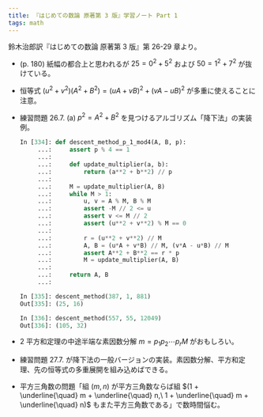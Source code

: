 ```yaml
---
title: 『はじめての数論 原著第 3 版』学習ノート Part 1
tags: math
---
```


鈴木治郎訳『はじめての数論 原著第 3 版』第 26-29 章より。

* (p. 180) 紙幅の都合上と思われるが $25 = 0^2 + 5^2$ および $50 = 1^2 + 7^2$ が抜けている。
* 恒等式 $(u^2 + v^2)(A^2 + B^2) = (uA + vB)^2 + (vA - uB)^2$ が多重に使えることに注意。
* 練習問題 26.7. (a) $p^2 = A^2 + B^2$ を見つけるアルゴリズム「降下法」の実装例。

  ```python
  In [334]: def descent_method_p_1_mod4(A, B, p):
       ...:     assert p % 4 == 1
       ...:
       ...:     def update_multiplier(a, b):
       ...:         return (a**2 + b**2) // p
       ...:
       ...:     M = update_multiplier(A, B)
       ...:     while M > 1:
       ...:         u, v = A % M, B % M
       ...:         assert -M // 2 <= u
       ...:         assert v <= M // 2
       ...:         assert (u**2 + v**2) % M == 0
       ...:
       ...:         r = (u**2 + v**2) // M
       ...:         A, B = (u*A + v*B) // M, (v*A - u*B) // M
       ...:         assert A**2 + B**2 == r * p
       ...:         M = update_multiplier(A, B)
       ...:
       ...:     return A, B
       ...:

  In [335]: descent_method(387, 1, 881)
  Out[335]: (25, 16)

  In [336]: descent_method(557, 55, 12049)
  Out[336]: (105, 32)
  ```
* 2 平方和定理の中途半端な素因数分解 $m = p_1 p_2 \dotsm p_r M$ がおもしろい。
* 練習問題 27.7. が降下法の一般バージョンの実装。素因数分解、平方和定理、先の恒等式の多重展開を組み込めばできる。
* 平方三角数の問題「組 $(m, n)$ が平方三角数ならば組 $(1 + \underline{\quad} m + \underline{\quad} n,\ 1 + \underline{\quad} m + \underline{\quad} n)$ もまた平方三角数である」で数時間悩む。
